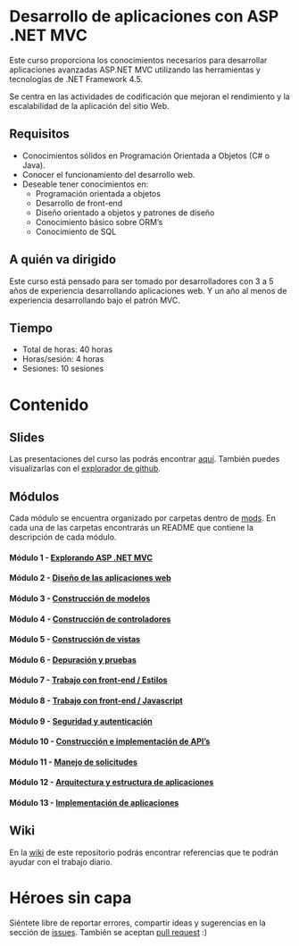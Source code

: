 # Desarrollo de aplicaciones con ASP .NET MVC

Este curso proporciona los conocimientos necesarios para desarrollar aplicaciones avanzadas ASP.NET MVC utilizando las herramientas y tecnologías de .NET Framework 4.5.

Se centra en las actividades de codificación que mejoran el rendimiento y la escalabilidad de la aplicación del sitio Web.

## Requisitos

* Conocimientos sólidos en Programación Orientada a Objetos (C# o Java).
* Conocer el funcionamiento del desarrollo web.
* Deseable tener conocimientos en:
  - Programación orientada a objetos
  - Desarrollo de front-end
  - Diseño orientado a objetos y patrones de diseño
  - Conocimiento básico sobre ORM’s
  - Conocimiento de SQL

## A quién va dirigido

Este curso está pensado para ser tomado por desarrolladores con 3 a 5 años de experiencia desarrollando aplicaciones web. Y un año al menos de experiencia desarrollando bajo el patrón MVC.

## Tiempo
* Total de horas: 40 horas
* Horas/sesión: 4 horas
* Sesiones: 10 sesiones

# Contenido

## Slides

Las presentaciones del curso las podrás encontrar [aquí](https://devianlabs.github.io/aspmvc-course/slides). También puedes visualizarlas con el [explorador de github](https://github.com/DevianLabs/aspmvc-course/tree/master/docs/slides/lessons).

## Módulos

Cada módulo se encuentra organizado por carpetas dentro de [mods](https://github.com/DevianLabs/aspmvc-course/tree/master/mods). En cada una de las carpetas encontrarás un README que contiene la descripción de cada módulo.

#### Módulo 1 - [Explorando ASP .NET MVC](https://github.com/DevianLabs/aspmvc-course/tree/master/mods/mod01)

#### Módulo 2 - [Diseño de las aplicaciones web](https://github.com/DevianLabs/aspmvc-course/tree/master/mods/mod02)

#### Módulo 3 - [Construcción de modelos](https://github.com/DevianLabs/aspmvc-course/tree/master/mods/mod03)

#### Módulo 4 - [Construcción de controladores](https://github.com/DevianLabs/aspmvc-course/tree/master/mods/mod04)

#### Módulo 5 - [Construcción de vistas](https://github.com/DevianLabs/aspmvc-course/tree/master/mods/mod05)

#### Módulo 6 - [Depuración y pruebas](https://github.com/DevianLabs/aspmvc-course/tree/master/mods/mod06)

#### Módulo 7 - [Trabajo con front-end / Estilos](https://github.com/DevianLabs/aspmvc-course/tree/master/mods/mod07)

#### Módulo 8 - [Trabajo con front-end / Javascript](https://github.com/DevianLabs/aspmvc-course/tree/master/mods/mod08)

#### Módulo 9 - [Seguridad y autenticación](https://github.com/DevianLabs/aspmvc-course/tree/master/mods/mod08)

#### Módulo 10 - [Construcción e implementación de API’s](https://github.com/DevianLabs/aspmvc-course/tree/master/mods/mod09)

#### Módulo 11 -  [Manejo de solicitudes](https://github.com/DevianLabs/aspmvc-course/tree/master/mods/mod10)

#### Módulo 12 - [Arquitectura y estructura de aplicaciones](https://github.com/DevianLabs/aspmvc-course/tree/master/mods/mod11)

#### Módulo 13 - [Implementación de aplicaciones](https://github.com/DevianLabs/aspmvc-course/tree/master/mods/mod12)

## Wiki

En la [wiki](https://github.com/DevianLabs/aspmvc-course/wiki) de este repositorio podrás encontrar referencias que te podrán ayudar con el trabajo diario.

# Héroes sin capa

Siéntete libre de reportar errores, compartir ideas y sugerencias en la sección de [issues](https://github.com/DevianLabs/aspmvc-course/issues). También se aceptan [pull request](https://github.com/DevianLabs/aspmvc-course/pulls) :)